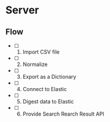 # Server

## Flow

- [ ] 1. Import CSV file
- [ ] 2. Normalize
- [ ] 3. Export as a Dictionary
- [ ] 4. Connect to Elastic
- [ ] 5. Digest data to Elastic
- [ ] 6. Provide Search Rearch Result API
